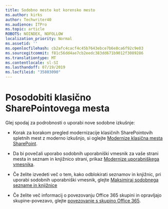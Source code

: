 ```yaml
---
title: Sodobno mesto kot korensko mesto
ms.author: kirks
author: Techwriter40
ms.audience: ITPro
ms.topic: article
ROBOTS: NOINDEX, NOFOLLOW
localization_priority: Normal
ms.assetid: ''
ms.openlocfilehash: cb2afc4cacf4c45b7643ebce7b6e8ca6f92c9e03
ms.sourcegitcommit: f81c56dd4ae7cb2eedc383dd671b9012f3089286
ms.translationtype: MT
ms.contentlocale: sl-SI
ms.lasthandoff: 07/19/2019
ms.locfileid: "35803090"
---
```

# <a name="modernize-your-classic-sharepoint-site"></a>Posodobiti klasično SharePointovega mesta

Glej spodaj za podrobnosti o uporabi nove sodobne izkušnje:

- Korak za korakom pregled modernizacije klasičnih SharePointovih spletnih mest z moderno izkušnjo, si oglejte [Modernize klasična mesta SharePoint](https://docs.microsoft.com/sharepoint/dev/transform/modernize-classic-sites).

- Da bi povečali uporabo sodobnih uporabniški vmesnik za vaše strani mesta in seznam in knjižnico strani, prikaz [Modernize uporabniškega vmesnika](https://docs.microsoft.com/sharepoint/dev/transform/modernize-userinterface). 

- Če želite izvedeti več o tem, kako odblokirati seznamov in knjižnic, pri uporabi sodobnih uporabniški vmesnik, glejte [Maksimiraj sodobnega sezname in knjižnice](https://docs.microsoft.com/sharepoint/dev/transform/modernize-userinterface-lists-and-libraries)

- Če želite več informacij o povezovanju Office 365 skupini in opravljajo skupine-povezavo, glejte [povezovanje s skupino Office 365](https://docs.microsoft.com/sharepoint/dev/transform/modernize-connect-to-office365-group).
